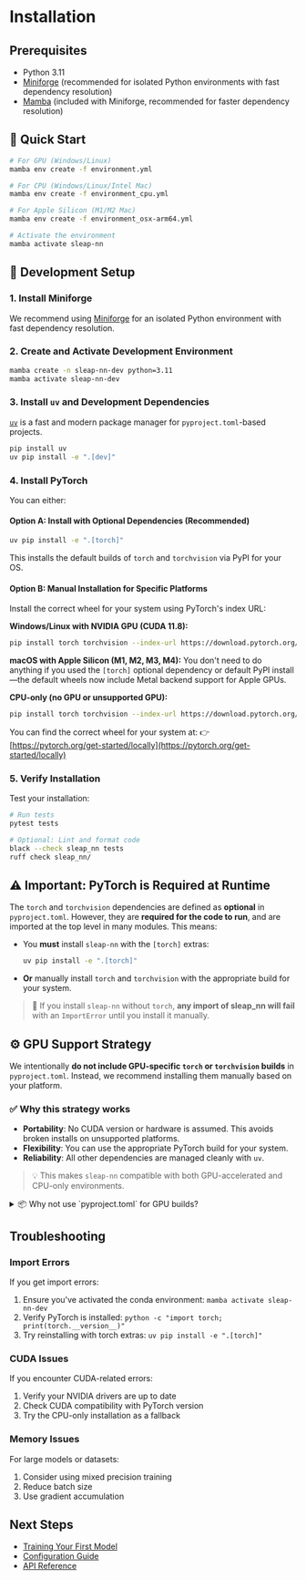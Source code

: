 # Installation

## Prerequisites

- Python 3.11
- [Miniforge](https://github.com/conda-forge/miniforge) (recommended for isolated Python environments with fast dependency resolution)
- [Mamba](https://mamba.readthedocs.io/) (included with Miniforge, recommended for faster dependency resolution)

## 🚀 Quick Start

```bash
# For GPU (Windows/Linux)
mamba env create -f environment.yml

# For CPU (Windows/Linux/Intel Mac)
mamba env create -f environment_cpu.yml

# For Apple Silicon (M1/M2 Mac)
mamba env create -f environment_osx-arm64.yml

# Activate the environment
mamba activate sleap-nn
```

## 🚀 Development Setup

### 1. Install Miniforge

We recommend using [Miniforge](https://github.com/conda-forge/miniforge) for an isolated Python environment with fast dependency resolution.

### 2. Create and Activate Development Environment

```bash
mamba create -n sleap-nn-dev python=3.11
mamba activate sleap-nn-dev
```

### 3. Install `uv` and Development Dependencies

[`uv`](https://github.com/astral-sh/uv) is a fast and modern package manager for `pyproject.toml`-based projects.

```bash
pip install uv
uv pip install -e ".[dev]"
```

### 4. Install PyTorch

You can either:

#### Option A: Install with Optional Dependencies (Recommended)

```bash
uv pip install -e ".[torch]"
```

This installs the default builds of `torch` and `torchvision` via PyPI for your OS.

#### Option B: Manual Installation for Specific Platforms

Install the correct wheel for your system using PyTorch's index URL:

**Windows/Linux with NVIDIA GPU (CUDA 11.8):**
```bash
pip install torch torchvision --index-url https://download.pytorch.org/whl/cu118
```

**macOS with Apple Silicon (M1, M2, M3, M4):**
You don't need to do anything if you used the `[torch]` optional dependency or default PyPI install—the default wheels now include Metal backend support for Apple GPUs.

**CPU-only (no GPU or unsupported GPU):**
```bash
pip install torch torchvision --index-url https://download.pytorch.org/whl/cpu
```

You can find the correct wheel for your system at:
👉 [https://pytorch.org/get-started/locally](https://pytorch.org/get-started/locally)

### 5. Verify Installation

Test your installation:

```bash
# Run tests
pytest tests

# Optional: Lint and format code
black --check sleap_nn tests
ruff check sleap_nn/
```

## ⚠️ Important: PyTorch is Required at Runtime

The `torch` and `torchvision` dependencies are defined as **optional** in `pyproject.toml`. However, they are **required for the code to run**, and are imported at the top level in many modules. This means:

- You **must** install `sleap-nn` with the `[torch]` extras:

  ```bash
  uv pip install -e ".[torch]"
  ```

- **Or** manually install `torch` and `torchvision` with the appropriate build for your system.

> 🛑 If you install `sleap-nn` without `torch`, **any import of sleap_nn will fail** with an `ImportError` until you install it manually.

## ⚙️ GPU Support Strategy

We intentionally **do not include GPU-specific `torch` or `torchvision` builds** in `pyproject.toml`. Instead, we recommend installing them manually based on your platform.

### ✅ Why this strategy works

- **Portability**: No CUDA version or hardware is assumed. This avoids broken installs on unsupported platforms.
- **Flexibility**: You can use the appropriate PyTorch build for your system.
- **Reliability**: All other dependencies are managed cleanly with `uv`.

> 💡 This makes `sleap-nn` compatible with both GPU-accelerated and CPU-only environments.

<details>
<summary>📦 Why not use `pyproject.toml` for GPU builds?</summary>

- GPU wheels are not on PyPI — they live at [https://download.pytorch.org/whl/](https://download.pytorch.org/whl/)
- These builds vary by platform, CUDA version, and GPU architecture.
- `uv` does not currently support CLI-based extra index URLs like pip's `--index-url`.
- Hardcoding GPU wheels into `pyproject.toml` would break cross-platform support.

</details>

## Troubleshooting

### Import Errors

If you get import errors:

1. Ensure you've activated the conda environment: `mamba activate sleap-nn-dev`
2. Verify PyTorch is installed: `python -c "import torch; print(torch.__version__)"`
3. Try reinstalling with torch extras: `uv pip install -e ".[torch]"`

### CUDA Issues

If you encounter CUDA-related errors:

1. Verify your NVIDIA drivers are up to date
2. Check CUDA compatibility with PyTorch version
3. Try the CPU-only installation as a fallback

### Memory Issues

For large models or datasets:

1. Consider using mixed precision training
2. Reduce batch size
3. Use gradient accumulation

## Next Steps

- [Training Your First Model](training.md)
- [Configuration Guide](configuration.md)
- [API Reference](api/index.md)